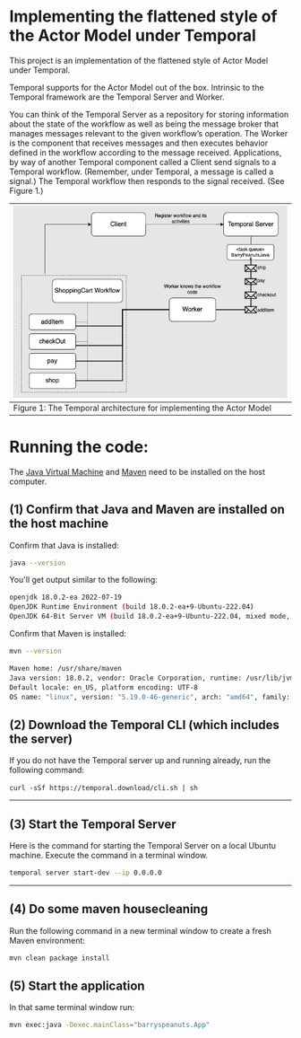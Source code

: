 # Implementing the flattened style of the Actor Model under Temporal

This project is an implementation of the flattened style of Actor Model under Temporal.

Temporal supports for the Actor Model out of the box. Intrinsic to the Temporal framework are the Temporal Server and
Worker.

You can think of the Temporal Server as a repository for storing information about the state of the workflow
as well as being the message broker that manages messages relevant to the given workflow’s operation.
The Worker is the component that receives messages and then executes behavior defined in the workflow according to the
message received.
Applications, by way of another Temporal component called a Client send signals to a Temporal workflow. (Remember, under
Temporal, a message is called a signal.)
The Temporal workflow then responds to the signal received. (See Figure 1.)

| ![Temporal Architecture](./images/temp-arch-01.jpg)                  |
|----------------------------------------------------------------------|
| Figure 1: The Temporal architecture for implementing the Actor Model |

# Running the code:

The [Java Virtual Machine](https://openjdk.org/) and [Maven](https://maven.apache.org/install.html) need to be installed
on the host computer.

## (1) Confirm that Java and Maven are installed on the host machine

Confirm that Java is installed:

```bash
java --version
```

You'll get output similar to the following:

```bash
openjdk 18.0.2-ea 2022-07-19
OpenJDK Runtime Environment (build 18.0.2-ea+9-Ubuntu-222.04)
OpenJDK 64-Bit Server VM (build 18.0.2-ea+9-Ubuntu-222.04, mixed mode, sharing)
```

Confirm that Maven is installed:

```bash
mvn --version
```

```bash
Maven home: /usr/share/maven
Java version: 18.0.2, vendor: Oracle Corporation, runtime: /usr/lib/jvm/jdk-18.0.2
Default locale: en_US, platform encoding: UTF-8
OS name: "linux", version: "5.19.0-46-generic", arch: "amd64", family: "unix"
```

## (2) Download the Temporal CLI (which includes the server)

If you do not have the Temporal server up and running already, run the following command:

`curl -sSf https://temporal.download/cli.sh | sh`

---

## (3) Start the Temporal Server

Here is the command for starting the Temporal Server on a local Ubuntu machine. Execute the command in a terminal
window.

```bash
temporal server start-dev --ip 0.0.0.0
```

---

## (4) Do some maven housecleaning

Run the following command in a new terminal window to create a fresh Maven environment:

```bash
mvn clean package install
```

## (5) Start the application

In that same terminal window run:

```bash
mvn exec:java -Dexec.mainClass="barryspeanuts.App"
```

